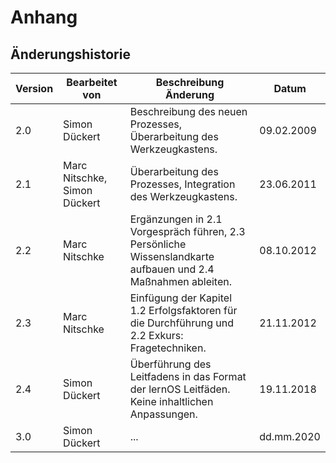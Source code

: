 # Anhang
## Änderungshistorie

| Version | Bearbeitet von | Beschreibung Änderung | Datum |
|---------|----------------|-----------------------|-------|
| 2.0 | Simon Dückert | Beschreibung des neuen Prozesses, Überarbeitung des Werkzeugkastens. | 09.02.2009 |
| 2.1 | Marc Nitschke, Simon Dückert | Überarbeitung des Prozesses, Integration des Werkzeugkastens. | 23.06.2011 |
| 2.2 | Marc Nitschke | Ergänzungen in 2.1 Vorgespräch führen, 2.3 Persönliche Wissenslandkarte aufbauen und 2.4 Maßnahmen ableiten. | 08.10.2012 |
| 2.3 | Marc Nitschke | Einfügung der Kapitel 1.2 Erfolgsfaktoren für die Durchführung und 2.2 Exkurs: Fragetechniken. | 21.11.2012 |
| 2.4 | Simon Dückert | Überführung des Leitfadens in das Format der lernOS Leitfäden. Keine inhaltlichen Anpassungen. | 19.11.2018 |
| 3.0 | Simon Dückert | ... | dd.mm.2020 |
